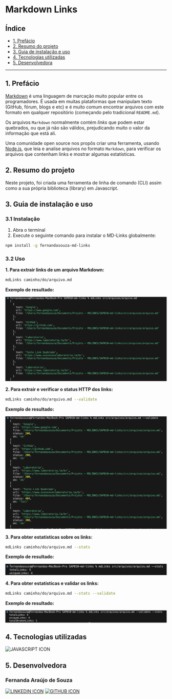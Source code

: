 # Markdown Links

## Índice

* [1. Prefácio](#1-prefácio)
* [2. Resumo do projeto](#2-resumo-do-projeto)
* [3. Guia de instalação e uso](#3-guia-de-instalação-e-uso)
* [4. Tecnologias utilizadas](#4-tecnologias-utilizadas)
* [5. Desenvolvedora](#5-desenvolvedora)

***

## 1. Prefácio

[Markdown](https://pt.wikipedia.org/wiki/Markdown) é uma linguagem de marcação
muito popular entre os programadores. É usada em muitas plataformas que
manipulam texto (GitHub, fórum, blogs e etc) e é muito comum encontrar arquivos
com este formato em qualquer repositório (começando pelo tradicional
`README.md`).

Os arquivos `Markdown` normalmente contém _links_ que podem estar
quebrados, ou que já não são válidos, prejudicando muito o valor da
informação que está ali.

Uma comunidade open source nos propôs criar uma ferramenta, usando
[Node.js](https://nodejs.org/), que leia e analise arquivos no formato
`Markdown`, para verificar os arquivos que contenham links e mostrar algumas
estatísticas.

## 2. Resumo do projeto

Neste projeto, foi criada uma ferramenta de linha de comando (CLI) assim como
a sua própria biblioteca (library) em Javascript.

## 3. Guia de instalação e uso
### 3.1 Instalação
1. Abra o terminal
2. Execute o seguinte comando para instalar o MD-Links globalmente:
```bash
npm install -g fernandasouza-md-links
```

### 3.2 Uso

**1. Para extrair links de um arquivo Markdown:**
```bash
mdLinks caminho/do/arquivo.md
```
**Exemplo de resultado:** 

![Extrair links](</src/img/arquivo.png>)

**2. Para extrair e verificar o status HTTP dos links:**

```bash
mdLinks caminho/do/arquivo.md --validate
``` 
**Exemplo de resultado:** 

![Links validate](<src/img/validate.png>)

**3. Para obter estatísticas sobre os links:**

```bash
mdLinks caminho/do/arquivo.md --stats
``` 
**Exemplo de resultado:** 

![Link stats](<src/img/stats.png>)

**4. Para obter estatísticas e validar os links:**

```bash
mdLinks caminho/do/arquivo.md --stats --validate
``` 
**Exemplo de resultado:** 

![Link validate and stats](<src/img/validade-stats.png>)

## 4. Tecnologias utilizadas
![JAVASCRIPT ICON](https://skillicons.dev/icons?i=js,nodejs,git,vscode)

## 5. Desenvolvedora

### Fernanda Araújo de Souza

[![LINKEDIN ICON](https://skillicons.dev/icons?i=linkedin)](https://www.linkedin.com/in/fernandaasouza/)
[![GITHUB ICON](https://skillicons.dev/icons?i=github)](https://github.com/fernanda-asouza)